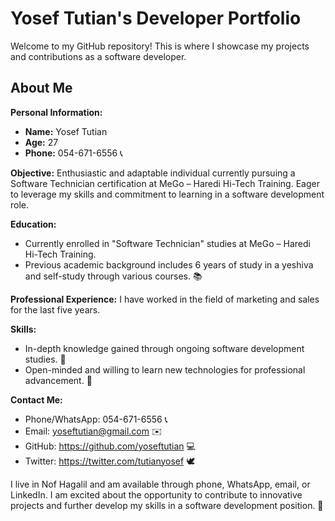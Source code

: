 # Yosef Tutian's Developer Portfolio

Welcome to my GitHub repository! This is where I showcase my projects and contributions as a software developer.

## About Me

**Personal Information:**
- **Name:** Yosef Tutian
- **Age:** 27
- **Phone:** 054-671-6556 📞

**Objective:**
Enthusiastic and adaptable individual currently pursuing a Software Technician certification at MeGo – Haredi Hi-Tech Training. Eager to leverage my skills and commitment to learning in a software development role.

**Education:**
- Currently enrolled in "Software Technician" studies at MeGo – Haredi Hi-Tech Training.
- Previous academic background includes 6 years of study in a yeshiva and self-study through various courses. 📚

**Professional Experience:**
I have worked in the field of marketing and sales for the last five years.

**Skills:**
- In-depth knowledge gained through ongoing software development studies. 🧠
- Open-minded and willing to learn new technologies for professional advancement. 🚀

**Contact Me:**
- Phone/WhatsApp: 054-671-6556 📞
- Email: yoseftutian@gmail.com ✉️
- GitHub: https://github.com/yoseftutian 💻
- Twitter: https://twitter.com/tutianyosef 🕊️

I live in Nof Hagalil and am available through phone, WhatsApp, email, or LinkedIn. I am excited about the opportunity to contribute to innovative projects and further develop my skills in a software development position. 🌟
